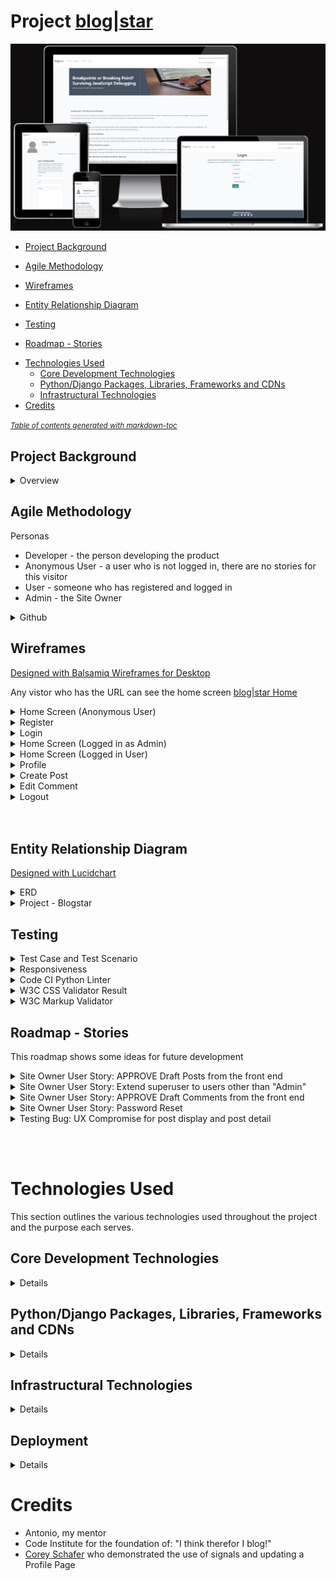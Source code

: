 # Project [blog|star](https://blogstar-fa4e79f10910.herokuapp.com/) 

![alt text](.ReadMe_Docs/images/am-i-responsive.png)


  * [Project Background](#project-background)
  * [Agile Methodology](#agile-methodology)
  
  * [Wireframes](#wireframes)
  * [Entity Relationship Diagram](#entity-relationship-diagram)
  * [Testing](#testing)
  * [Roadmap - Stories](#roadmap---stories)
- [Technologies Used](#technologies-used)
  * [Core Development Technologies](#core-development-technologies)
  * [Python/Django Packages, Libraries, Frameworks and CDNs](#python-django-packages--libraries--frameworks-and-cdns)
  * [Infrastructural Technologies](#infrastructural-technologies)
- [Credits](#credits)

<small><i><a href='http://ecotrust-canada.github.io/markdown-toc/'>Table of contents generated with markdown-toc</a></i></small>




## Project Background

<details>

<summary>Overview</summary>

- This Django web development project is an extension of Code Institute, "I Think Therefore I Blog". 
- Unfortunately, for 95% of my development time, I confused, create a custom *model* with creating a custom *app*.  So at the 12<sup>th</sup> hour, I had to create a custom model: **Category**.  I integrated this into the masthead of each post and made it a mandatory dropdown selection for all posts.


- The original concept was to create Posts on the backend and allow registered users to create and delete comments on the frontend.  These comments were subject to approval of the site owner.  
- I have given the User the ability to have a Profile Page so they can add/change their Profile Picture, their Username, Email, First Name and Last Name.
	- This required me to add signals.py in the users app.  users.models.profile is a ManyToMany table and connects the django model User to the Cloudinary model CloudinaryField.  When the user adds a picture to their profile, the signal makes an entry in Profile.  Otherwise, when a user changed their profile picture, the Admin would have to connect their picture to their profile manually.

- Their Profile Page consolidates the Posts that they liked and gives them ability to Edit/Delete the comments that they've submitted and UNLIKE Liked Posts
- Users can also [submit a Post](https://blogstar-fa4e79f10910.herokuapp.com/create/) of their own, making it more community driven
- To demonstrate frontend CRUD I extended the Comment Edit/Delete to User Posts.  
- I have also included a Category feature which allows Users to categorise their Posts.  This feature needs further development in order to produce more meaningful reports or summaries
- From an Admin perspective, when the Admin is logged in, they have the ability to use a URL to login to [djangos Admin feature](https://blogstar-fa4e79f10910.herokuapp.com/admin/).  The Admin retains full control over User Comments and User Posts as they need to be Approved by Admin before User contributions are published on the site for visitors and other Users.  Likes are not controlled by the Admin

[I'll be using the site to create posts about some of my favourite authors and some of the books that they've published](https://blogstar-fa4e79f10910.herokuapp.com/about/)


## Personas

1. Anonymous - Not Registered or Registered but not Logged In
1. User - Registered AND Logged In
1. django superuser - Registered AND Logged In as Admin with password ![alt text](.ReadMe_Docs/images/image-4.png)

### Original Persona Capabilities
1. Anonymous people can: 
    - [Read the site](https://blogstar-fa4e79f10910.herokuapp.com/) 
    - [Register](https://blogstar-fa4e79f10910.herokuapp.com/register/)
    - [Collaborate](https://blogstar-fa4e79f10910.herokuapp.com/about/)

1. User:
- In addition to the Anonymous capabilities they can:
    1. [Login](https://blogstar-fa4e79f10910.herokuapp.com/accounts/login/)
    1. [Logout](https://blogstar-fa4e79f10910.herokuapp.com/accounts/logout/)
    1. Like/Unlike a Post
    ![Like](https://github.com/DMASCoreDeclan/PRD-PP4-Blog/blob/main/.ReadMe_Docs/images/like.png)
    1. Edit/Delete their own Comment(s)

3. django superuser (Admin):
- In addition to the User capabilities they can:
    1. Use django backend /admin

### New Persona Capabilities
1. Anonymous: 
    1. no changes

1. User:
- I added a [CREATE](https://blogstar-fa4e79f10910.herokuapp.com/create/) page and a [PROFILE](https://blogstar-fa4e79f10910.herokuapp.com/register/profile/) page.
    - In the CREATE page, Users can:
    - Create a post with a Title*, Category*, Image, Content* and Excerpt 
    - Upon submittal of a post they get a "Post created!" success message and are redirected to the post_detail of the post they created.
    - The post is written to the Post Model with the username, slug, and status of *draft*.  Just like the original, the Admin must approve it so that he retains control of the content of the site while allowing Users the opportunity for greater participation.  
    - Once a Post is PUBLISHED, the User who created it can no longer Like, instead they can Delete/Edit their post  
    - In the Profile page users can now:
        1. Create/Update their: Username, Email, FirstName, LastName and profile picture
        1. View a list of Posts that they have Liked and can Unlike
        1. Update/Delete/View a list of Posts that they have submitted for approval
        1. Update/Delete/View a list of Posts that have been approved
        1. Update/Delete/View a list of Comments that they have submitted for approval
        1. Update/Delete/View a list of Comments that have been approved        
3. django superuser (Admin):
    - The django create superuser is: Admin and the password is: ![Pa55w0rd](https://github.com/DMASCoreDeclan/PRD-PP4-Blog/blob/main/.ReadMe_Docs/images/image-4.png)
        1. For some of the features of the site you ***MUST*** login as Admin
            - I added an ADMIN link that brings you to /admin.
            - I wanted to add an APPROVE button to unapproved posts so that when logged in as Admin, posts could be approved on the frontend - a [feature](https://github.com/DMASCoreDeclan/PRD-PP4-Blog/issues/39) for the future!

</details>


## Agile Methodology

<summary>Personas</summary> 

- Developer - the person developing the product
- Anonymous User - a user who is not logged in, there are no stories for this visitor
- User - someone who has registered and logged in
- Admin - the Site Owner

</details>

<details>
<summary>Github</summary> 
Github was used for Planning, Recording and Sharing of all aspects of the project:

The [Project Elements:](https://github.com/users/DMASCoreDeclan/projects/20)
- [Code Repository](https://github.com/DMASCoreDeclan/PRD-PP4-Blog)
- [Version Control](https://github.com/DMASCoreDeclan/PRD-PP4-Blog) was used for version control of the code.  Regular [commits](https://github.com/DMASCoreDeclan/PRD-PP4-Blog/commits/main/) were created.  Where possible each commit was isolated to either a specific Issue but may have occassionally also included a minor change to some other part of the code
- [Milestones](https://github.com/users/DMASCoreDeclan/projects/20/views/3)
- [User Stories](https://github.com/users/DMASCoreDeclan/projects/20/views/10)
- [Kanban](https://github.com/users/DMASCoreDeclan/projects/20)
- [Labels](https://github.com/DMASCoreDeclan/PRD-PP4-Blog/labels)
- [Sizing](https://github.com/users/DMASCoreDeclan/projects/20/settings/fields/72230614) User Stories were sized using T-shirt sizing (XS, S, M, L, XL) 
- [MoSCow](https://github.com/users/DMASCoreDeclan/projects/20/views/7) Priorities are based on the MoSCoW method (Must have, Should have, Could have, Won't have)
</details>
</details>



## Wireframes
[Designed with Balsamiq Wireframes for Desktop](https://balsamiq.com/wireframes/desktop/)

Any vistor who has the URL can see the home screen [blog|star Home](https://blogstar-fa4e79f10910.herokuapp.com/)

  <details>
  <summary>Home Screen (Anonymous User)</summary>  <img src=".ReadMe_Docs/images/wireframes/home-page.png">
  </details>

  <details>
  <summary>Register</summary>  <img src=".ReadMe_Docs/images/wireframes/register.png">
  </details>

  <details>
  <summary>Login</summary>  <img src=".ReadMe_Docs/images/wireframes/login.png">
  </details>

  <details>
  <summary> Home Screen (Logged in as Admin)</summary>  <img src=".ReadMe_Docs/images/wireframes/home-of-logged-in-admin.png">
  </details>

  <details>
  <summary> Home Screen (Logged in User)</summary>  <img src=".ReadMe_Docs/images/wireframes/home-of-logged-in-user.png">
  </details>

  <details>
  <summary>Profile</summary>  <img src=".ReadMe_Docs/images/wireframes/profile.png">
  </details>

  <details>
  <summary>Create Post</summary>  <img src=".ReadMe_Docs/images/wireframes/create.png">
  </details>

  <details>
  <summary>Edit Comment</summary>  <img src=".ReadMe_Docs/images/wireframes/edit-comment.png">
  </details>

  <details>
  <summary>Logout</summary>  <img src=".ReadMe_Docs/images/wireframes/logout.png">
  </details>

<br>
<br>

</details>
 
## Entity Relationship Diagram
[Designed with Lucidchart](https://www.lucidchart.com/pages/)

<details>
<summary>ERD</summary>  <img src=".ReadMe_Docs/images/pp4-erd.png">
</details>

<details>
<summary>Project - Blogstar</summary>

Blogstar is the django Project.  By default it uses SQLite but we're using PostgreSQL instead.

There are three apps within the project:

1. blog
1. about
1. users
1. external apps

<details>
<summary>App - blog</summary>

- `blog` models: `Post`, `Comment` and `Category`
- `blog` forms: `CommentForm`, `CategoryForm` and `PostForm`
- `blog` views: `PostList`, `PostLike`, `PostCreate`, 
- `blog` pages: `index.html`, `post_detail.html`, `edit_comment.html` and `post_create.html`

</details>

<details>
<summary>App - about</summary>

- `about` models:  `About` and `CollaborateRequest`
- `about` forms: `CollaborateForm`
- `about` views: `about_me`
- `about` pages: `about.html`

</details>

<details>
<summary>App - users</summary>

- `users` models: `Profile`.
- `users` forms: `UserRegisterForm`, `UserUpdateForm` and `ProfileUpdateForm`
- `users` views: `register`, `profile`, `comment_delete`, `register`, `register`, `register`, `register`
- `users` pages: ``

</details>

<details>
<summary>external - alauth, cloudinary </summary>

- There is one model in `users` called `Profile`.

</details>

</details>

## Testing

<details>

<summary>Test Case and Test Scenario</summary>

- All testing is manual.
- I logged into every URL and every Form as an Anonymous User, a User and as Admin.  After each action, I checked the console, and where appropriate, I checked the databae in /admin, to ensure the backend did as expected.  
- I performed [Test Case and Test Scenario testing](https://github.com/DMASCoreDeclan/PRD-PP4-Blog/tree/main/.ReadMe_Docs/BUG_REPORT.md) tests on Chrome.
- All bugs were [recorded](https://github.com/DMASCoreDeclan/PRD-PP4-Blog/tree/main/.ReadMe_Docs/BUG_REPORT.md) but divided into two types: 
	1. **Easy** to fix, misspellings or obvious omissions, in .html/.py/.js/.css.  These were recorded, fixed on the fly and captured in a dedicated commit
	1. **Substantial** and may or may not be fixed.  These have a [Bug Issue in Github](https://github.com/users/DMASCoreDeclan/projects/20/views/13)

</details>


<details>

<summary>Responsiveness</summary>
- The website was viewed on a variety of devices such as Desktop, Laptop, iPhone 8, iPhone 11, iPad, and Androids to ensure responsiveness on various screen sizes. The website performed as intended. The responsive design was also checked using Chrome developer tools across multiple devices with structural integrity holding for the various sizes.

- [Am I responsive](https://ui.dev/amiresponsive?url=https://8000-dmascoredecl-prdpp4blog-8pcr8te1zt6.ws-eu108.gitpod.io/)
- [Responsinator](http://www.responsinator.com/?url=https%3A%2F%2F8000-dmascoredecl-prdpp4blog-8pcr8te1zt6.ws-eu108.gitpod.io%2F)

</details>


<details>

<summary>Code CI Python Linter</summary>


- [users.views.py ](https://github.com/DMASCoreDeclan/PRD-PP4-Blog/blob/main/.ReadMe_Docs/images/python-linter-for-user-views.png)
- [blog.views.py ](https://github.com/DMASCoreDeclan/PRD-PP4-Blog/tree/main/.ReadMe_Docs/images/python-linter-for-blog-views.png)
- [about.views.py ](https://github.com/DMASCoreDeclan/PRD-PP4-Blog/tree/main/.ReadMe_Docs/images/python-linter-for-settings.png) - I'm not fixing these, these are django inserted
- [users.views.py ](https://github.com/DMASCoreDeclan/PRD-PP4-Blog/tree/main/.ReadMe_Docs/images/python-linter-for-about-views.png)

</details>


<details>

<summary>W3C CSS Validator Result</summary>

No errors were returned when passing through the official W3C CSS Validator 

[W3C CSS Validator Results](https://jigsaw.w3.org/css-validator/validator?uri=https%3A%2F%2Fblogstar-fa4e79f10910.herokuapp.com%2F&profile=css3svg&usermedium=all&warning=1&vextwarning=&lang=en)

[There is one commented CSS, its left for the Developer to easily decide which their preference is before the future development is made around UX](https://github.com/DMASCoreDeclan/PRD-PP4-Blog/issues/47)

</details>


<details>

<summary>W3C Markup Validator</summary>

Positive validation from Nu Html Checker

- [Home](https://validator.w3.org/nu/?showsource=yes&doc=https%3A%2F%2Fblogstar-fa4e79f10910.herokuapp.com%2F#l303c12)
- [Create](https://validator.w3.org/nu/?showsource=yes&doc=https%3A%2F%2Fblogstar-fa4e79f10910.herokuapp.com%2Fcreate%2F#l303c12)
- [Profile](https://validator.w3.org/nu/?showsource=yes&doc=https%3A%2F%2Fblogstar-fa4e79f10910.herokuapp.com%2Fregister%2Fprofile%2F#l121c65)
- [About](https://validator.w3.org/nu/?showsource=yes&doc=https%3A%2F%2Fblogstar-fa4e79f10910.herokuapp.com%2Fabout%2F#l121c65)
- [Register](https://validator.w3.org/nu/?showsource=yes&doc=https%3A%2F%2Fblogstar-fa4e79f10910.herokuapp.com%2Fregister%2F#l121c65)
- [Login](https://validator.w3.org/nu/?showsource=yes&doc=https%3A%2F%2Fblogstar-fa4e79f10910.herokuapp.com%2Faccounts%2Flogin%2F#l121c65)
- [Logout](https://validator.w3.org/nu/?showsource=yes&doc=https%3A%2F%2Fblogstar-fa4e79f10910.herokuapp.com%2Faccounts%2Flogout%2F#l303c12)


</details>


## Roadmap - Stories

This roadmap shows some ideas for future development

<details>
<summary>Site Owner User Story: APPROVE Draft Posts from the front end</summary>

[Site Owner User Story: APPROVE Draft Posts from the front end](https://github.com/DMASCoreDeclan/PRD-PP4-Blog/issues/37)

</details>

<details>
<summary>Site Owner User Story: Extend superuser to users other than "Admin"</summary>

[Site Owner User Story: Extend superuser to users other than "Admin"](https://github.com/DMASCoreDeclan/PRD-PP4-Blog/issues/38)

</details>

<details>
<summary>Site Owner User Story: APPROVE Draft Comments from the front end</summary>

[Site Owner User Story: APPROVE Draft Comments from the front end](https://github.com/DMASCoreDeclan/PRD-PP4-Blog/issues/39)

</details>

<details>
<summary>Site Owner User Story: Password Reset</summary>

[Site Owner User Story: Password Reset](https://github.com/DMASCoreDeclan/PRD-PP4-Blog/issues/40)

</details>

<details>
<summary>Testing Bug: UX Compromise for post display and post detail</summary>

[Testing Bug: UX Compromise for post display and post detail](https://github.com/DMASCoreDeclan/PRD-PP4-Blog/issues/47)

</details>

<br><br>

# Technologies Used

This section outlines the various technologies used throughout the project and the purpose each serves.

## Core Development Technologies

<details>

- [Django](https://www.djangoproject.com/) used as a full-stack framework for developing the app.
- [JavaScript](https://www.ecma-international.org/publications-and-standards/standards/ecma-262/) used for client-side interaction and validation.
- [HTML](https://html.spec.whatwg.org/)/[CSS](https://www.w3.org/Style/CSS/Overview.en.html) + [Django Template Language](https://docs.djangoproject.com/en/4.2/ref/templates/language/) used for building out site pages.

</details>

## Python/Django Packages, Libraries, Frameworks and CDNs

<details>

- [cloudinary](https://pypi.org/project/django-cloudinary-storage/) - Django Cloudinary Storage is a Django package that facilitates integration with Cloudinary by implementing Django Storage API. You can use Cloudinary for both media and static file
- [crispy-bootstrap5](https://django-crispy-forms.readthedocs.io/en/latest/) - Django-crispy-forms provides you with a |crispy filter and {% crispy %} tag that will let you control the rendering behavior of your Django forms in a very elegant and DRY way
- [dj-database-url](https://pypi.org/project/dj-database-url/) - This simple Django utility allows you to utilize the 12factor inspired DATABASE_URL environment variable to configure your Django application.
- [dj3-cloudinary-storage](https://pypi.org/project/dj3-cloudinary-storage/) - Django Cloudinary Storage is a Django package that facilitates integration with Cloudinary by implementing Django Storage API
- [django-allauth](https://docs.allauth.org/en/latest/) - A fully integrated Django authentication app that allows for both local and social authentication, with flows that just work, beautifully!
- [django-crispy-forms](https://django-crispy-forms.readthedocs.io/en/latest/) - Django-crispy-forms provides you with a |crispy filter and {% crispy %} tag that will let you control the rendering behavior of your Django forms in a very elegant and DRY way
- [django-summernote](https://pypi.org/project/django-summernote/) - Summernote is a JavaScript library that helps you create WYSIWYG editors online.
- [gunicorn](https://gunicorn.org/) - Gunicorn 'Green Unicorn' is a Python WSGI HTTP Server for UNIX
- [oauthlib](https://pypi.org/project/oauthlib/) - A generic, spec-compliant, thorough implementation of the OAuth request-signing logic
- [psycopg2](https://pypi.org/project/psycopg2/) - Psycopg is the most popular PostgreSQL database adapter for the Python programming language
- [PyJWT](https://pyjwt.readthedocs.io/) - Python library which allows you to encode and decode JSON Web Tokens (JWT)
- [FavIcon](https://favicon.io/) - Quickly generate your favicon from text, image, or choose from hundreds of emoji
- [Google Fonts](https://fonts.google.com/) - High-quality google fonts to use on your web site.
- [Font Awesome](https://fontawesome.com/) - Font Awesome is the Internet's icon library and toolkit, used by millions of designers, developers, and content creators
- [Bootstrap 5](https://getbootstrap.com/docs/5.0/getting-started/introduction/) - Get started with Bootstrap, the world’s most popular framework for building responsive, mobile-first sites
- [Tables Generator](https://www.tablesgenerator.com/markdown_tables) - [About](https://www.tablesgenerator.com/about)


</details>

## Infrastructural Technologies

<details>

- [PostgreSQL](https://www.postgresql.org/docs/12/) Current version provided by [Code Institute PostgresSQL](https://dbs.ci-dbs.net/)   (Originally on [ElephantSQL](https://www.elephantsql.com/) until v12 became unavailable.)  
- [Heroku](https://www.heroku.com/) - used for hosting the application.
- [Cloudinary](https://cloudinary.com/) - used for storing static files and media files.

</details>

## Deployment

<details>

### Local Deployment  
1. [Clone the repository from GitHub](https://github.com/DMASCoreDeclan/PRD-PP4-Blog) by clicking the "Code" button and copying the URL.
2. Open your preferred IDE and open a terminal session in the directory you want to clone the repository to.
3. Type `git clone` followed by the URL you copied in step 1 and press enter.
4. Install the required dependencies by typing `pip install -r requirements.txt` in the terminal.
5. Note: The project is setup to use environment variables. You will need to set these up in your local environment. See [Environment Variables](env_sample.py) for more information.
6. Connect your database of choice and run the migrations by typing `python manage.py migrate` in the terminal.
7. Create a superuser by typing `python manage.py createsuperuser` in the terminal and following the prompts.  YOU MUST create a superuser called "Admin" to have the frontend features
8. Optional: Load blog articles `python manage.py loaddata fixtures/posts.json`.
9. Run the app by typing `python manage.py runserver` in the terminal and opening the URL in your browser.

#### Heroku Deployment
1. Login to the Heroku dashboard and create a new app.
2. Connect your GitHub repository to your Heroku app.
3. In the Settings tab, ensure that the Python Buildpack is added.  [sample](.ReadMe_Docs/images/heroku-config-vars.png)
4. Set environment variables in the Config Vars section of the Settings tab.
5. In the Deploy tab, enable automatic deploys from your GitHub repository.
6. Click the "Deploy Branch" button to deploy the app.
7. Once the app has been deployed, click the "Open App" button to view the app.


####  Environment Variables
- For local deployment, you will need to create a `.env` file in the root directory of the project and set the environment variables in this file.
- For Heroku deployment, you will need to set the environment variables through the Heroku CLI or through the Heroku dashboard under 'Config Vars'.
- You need to define the following variables:
  - If using a Postgres database:
    - `DATABASE_URL` - the URL for your Postgres database.
    - `CLOUDINARY_URL` - the URL for Cloudinary
  - Django settings:
    - `SECRET_KEY` - the secret key for your Django project.

</details>


# Credits
- Antonio, my mentor 
- Code Institute for the foundation of: "I think therefor I blog!"
- [Corey Schafer](https://www.youtube.com/watch?v=q4jPR-M0TAQ&list=PL-osiE80TeTtoQCKZ03TU5fNfx2UY6U4p&index=6) who demonstrated the use of signals and updating a Profile Page